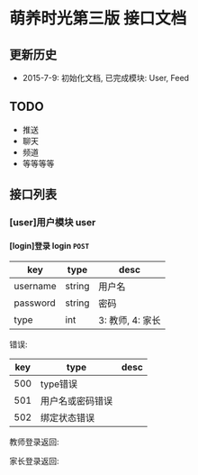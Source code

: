 # 萌养时光第三版 接口文档

## 更新历史
* 2015-7-9: 初始化文档, 已完成模块: User, Feed

## TODO
* 推送
* 聊天
* 频道
* 等等等等

## 接口列表

### [user]用户模块 user

#### [login]登录 login `POST`

| key | type | desc |
| --- | --- | ---- |
| username | string | 用户名 |
| password | string | 密码 |
| type | int | 3: 教师, 4: 家长 |

错误:

| key | type | desc |
| --- | --- | ---- |
| 500 | type错误 |
| 501 | 用户名或密码错误 |
| 502 | 绑定状态错误 |

教师登录返回:

家长登录返回:

